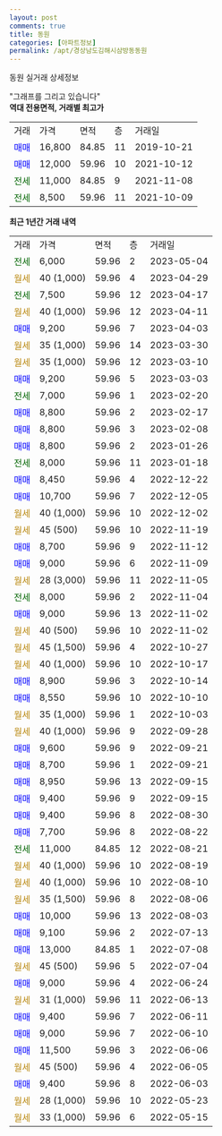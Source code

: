 ```yaml
---
layout: post
comments: true
title: 동원
categories: [아파트정보]
permalink: /apt/경상남도김해시삼방동동원
---
```


동원 실거래 상세정보

<script type="text/javascript">
  google.charts.load('current', {'packages':['line', 'corechart']});
  google.charts.setOnLoadCallback(drawChart);

  function drawChart() {
    var data = new google.visualization.DataTable();
    data.addColumn('date', '거래일');
    data.addColumn('number', "매매");
    data.addColumn('number', "전세");
    data.addColumn('number', "전매");

    data.addRows([[new Date(Date.parse("2023-05-04")), null, 6000, null], [new Date(Date.parse("2023-04-29")), null, null, null], [new Date(Date.parse("2023-04-17")), null, 7500, null], [new Date(Date.parse("2023-04-11")), null, null, null], [new Date(Date.parse("2023-04-03")), 9200, null, null], [new Date(Date.parse("2023-03-30")), null, null, null], [new Date(Date.parse("2023-03-10")), null, null, null], [new Date(Date.parse("2023-03-03")), 9200, null, null], [new Date(Date.parse("2023-02-20")), null, 7000, null], [new Date(Date.parse("2023-02-17")), 8800, null, null], [new Date(Date.parse("2023-02-08")), 8800, null, null], [new Date(Date.parse("2023-01-26")), 8800, null, null], [new Date(Date.parse("2023-01-18")), null, 8000, null], [new Date(Date.parse("2022-12-22")), 8450, null, null], [new Date(Date.parse("2022-12-05")), 10700, null, null], [new Date(Date.parse("2022-12-02")), null, null, null], [new Date(Date.parse("2022-11-19")), null, null, null], [new Date(Date.parse("2022-11-12")), 8700, null, null], [new Date(Date.parse("2022-11-09")), 9000, null, null], [new Date(Date.parse("2022-11-05")), null, null, null], [new Date(Date.parse("2022-11-04")), null, 8000, null], [new Date(Date.parse("2022-11-02")), 9000, null, null], [new Date(Date.parse("2022-11-02")), null, null, null], [new Date(Date.parse("2022-10-27")), null, null, null], [new Date(Date.parse("2022-10-17")), null, null, null], [new Date(Date.parse("2022-10-14")), 8900, null, null], [new Date(Date.parse("2022-10-10")), 8550, null, null], [new Date(Date.parse("2022-10-03")), null, null, null], [new Date(Date.parse("2022-09-28")), null, null, null], [new Date(Date.parse("2022-09-21")), 9600, null, null], [new Date(Date.parse("2022-09-21")), 8700, null, null], [new Date(Date.parse("2022-09-15")), 8950, null, null], [new Date(Date.parse("2022-09-15")), 9400, null, null], [new Date(Date.parse("2022-08-30")), 9400, null, null], [new Date(Date.parse("2022-08-22")), 7700, null, null], [new Date(Date.parse("2022-08-21")), null, 11000, null], [new Date(Date.parse("2022-08-19")), null, null, null], [new Date(Date.parse("2022-08-10")), null, null, null], [new Date(Date.parse("2022-08-06")), null, null, null], [new Date(Date.parse("2022-08-03")), 10000, null, null], [new Date(Date.parse("2022-07-13")), 9100, null, null], [new Date(Date.parse("2022-07-08")), 13000, null, null], [new Date(Date.parse("2022-07-04")), null, null, null], [new Date(Date.parse("2022-06-24")), 9000, null, null], [new Date(Date.parse("2022-06-13")), null, null, null], [new Date(Date.parse("2022-06-11")), 9400, null, null], [new Date(Date.parse("2022-06-10")), 9000, null, null], [new Date(Date.parse("2022-06-06")), 11500, null, null], [new Date(Date.parse("2022-06-05")), null, null, null], [new Date(Date.parse("2022-06-03")), 9400, null, null], [new Date(Date.parse("2022-05-23")), null, null, null], [new Date(Date.parse("2022-05-15")), null, null, null]]);

    var options = {
      hAxis: {
        format: 'yyyy/MM/dd'
      },    
      lineWidth: 0,
      pointsVisible: true,    
      title: '최근 1년간 유형별 실거래가 분포',
      legend: { position: 'bottom' }
    };

    var formatter = new google.visualization.NumberFormat({pattern:'###,###'} );
    formatter.format(data, 1);
    formatter.format(data, 2);
    
    setTimeout(function() {
        var chart = new google.visualization.LineChart(document.getElementById('columnchart_material'));
        chart.draw(data, (options));
        document.getElementById('loading').style.display = 'none';
    }, 200);
  }
</script>


<div id="loading" style="z-index:20; display: block; margin-left: 0px">"그래프를 그리고 있습니다"</div>
<div id="columnchart_material" style="width: 95%; margin-left: 0px; display: block"></div>
<!-- contents start -->
<b>역대 전용면적, 거래별 최고가</b>
<table class="sortable">
    <tr>
      <td>거래</td>
      <td>가격</td>
      <td>면적</td>
      <td>층</td>
      <td>거래일</td>
    </tr>
        <tr>
          <td><a style="color: blue">매매</a></td>
          <td>16,800</td>
          <td>84.85</td>
          <td>11</td>
          <td>2019-10-21</td>
        </tr>            <tr>
          <td><a style="color: blue">매매</a></td>
          <td>12,000</td>
          <td>59.96</td>
          <td>10</td>
          <td>2021-10-12</td>
        </tr>        
        <tr>
              <td><a style="color: darkgreen">전세</a></td>
              <td>11,000</td>
              <td>84.85</td>
              <td>9</td>
              <td>2021-11-08</td>
            </tr>            <tr>
              <td><a style="color: darkgreen">전세</a></td>
              <td>8,500</td>
              <td>59.96</td>
              <td>11</td>
              <td>2021-10-09</td>
            </tr>        
    
</table>

<b>최근 1년간 거래 내역</b>

<table class="sortable">
    <tr>
      <td>거래</td>
      <td>가격</td>
      <td>면적</td>
      <td>층</td>
      <td>거래일</td>
    </tr>
    <tr>
      <td><a style="color: darkgreen">전세</a></td>
      <td>6,000</td>
      <td>59.96</td>
      <td>2</td>
      <td>2023-05-04</td>
    </tr>          <tr>
      <td><a style="color: darkgoldenrod">월세</a></td>
      <td>40 (1,000)</td>
      <td>59.96</td>
      <td>4</td>
      <td>2023-04-29</td>
    </tr>          <tr>
      <td><a style="color: darkgreen">전세</a></td>
      <td>7,500</td>
      <td>59.96</td>
      <td>12</td>
      <td>2023-04-17</td>
    </tr>          <tr>
      <td><a style="color: darkgoldenrod">월세</a></td>
      <td>40 (1,000)</td>
      <td>59.96</td>
      <td>12</td>
      <td>2023-04-11</td>
    </tr>          <tr>
      <td><a style="color: blue">매매</a></td>
      <td>9,200</td>
      <td>59.96</td>
      <td>7</td>
      <td>2023-04-03</td>
    </tr>          <tr>
      <td><a style="color: darkgoldenrod">월세</a></td>
      <td>35 (1,000)</td>
      <td>59.96</td>
      <td>14</td>
      <td>2023-03-30</td>
    </tr>          <tr>
      <td><a style="color: darkgoldenrod">월세</a></td>
      <td>35 (1,000)</td>
      <td>59.96</td>
      <td>12</td>
      <td>2023-03-10</td>
    </tr>          <tr>
      <td><a style="color: blue">매매</a></td>
      <td>9,200</td>
      <td>59.96</td>
      <td>5</td>
      <td>2023-03-03</td>
    </tr>          <tr>
      <td><a style="color: darkgreen">전세</a></td>
      <td>7,000</td>
      <td>59.96</td>
      <td>1</td>
      <td>2023-02-20</td>
    </tr>          <tr>
      <td><a style="color: blue">매매</a></td>
      <td>8,800</td>
      <td>59.96</td>
      <td>2</td>
      <td>2023-02-17</td>
    </tr>          <tr>
      <td><a style="color: blue">매매</a></td>
      <td>8,800</td>
      <td>59.96</td>
      <td>3</td>
      <td>2023-02-08</td>
    </tr>          <tr>
      <td><a style="color: blue">매매</a></td>
      <td>8,800</td>
      <td>59.96</td>
      <td>2</td>
      <td>2023-01-26</td>
    </tr>          <tr>
      <td><a style="color: darkgreen">전세</a></td>
      <td>8,000</td>
      <td>59.96</td>
      <td>11</td>
      <td>2023-01-18</td>
    </tr>          <tr>
      <td><a style="color: blue">매매</a></td>
      <td>8,450</td>
      <td>59.96</td>
      <td>4</td>
      <td>2022-12-22</td>
    </tr>          <tr>
      <td><a style="color: blue">매매</a></td>
      <td>10,700</td>
      <td>59.96</td>
      <td>7</td>
      <td>2022-12-05</td>
    </tr>          <tr>
      <td><a style="color: darkgoldenrod">월세</a></td>
      <td>40 (1,000)</td>
      <td>59.96</td>
      <td>10</td>
      <td>2022-12-02</td>
    </tr>          <tr>
      <td><a style="color: darkgoldenrod">월세</a></td>
      <td>45 (500)</td>
      <td>59.96</td>
      <td>10</td>
      <td>2022-11-19</td>
    </tr>          <tr>
      <td><a style="color: blue">매매</a></td>
      <td>8,700</td>
      <td>59.96</td>
      <td>9</td>
      <td>2022-11-12</td>
    </tr>          <tr>
      <td><a style="color: blue">매매</a></td>
      <td>9,000</td>
      <td>59.96</td>
      <td>6</td>
      <td>2022-11-09</td>
    </tr>          <tr>
      <td><a style="color: darkgoldenrod">월세</a></td>
      <td>28 (3,000)</td>
      <td>59.96</td>
      <td>11</td>
      <td>2022-11-05</td>
    </tr>          <tr>
      <td><a style="color: darkgreen">전세</a></td>
      <td>8,000</td>
      <td>59.96</td>
      <td>2</td>
      <td>2022-11-04</td>
    </tr>          <tr>
      <td><a style="color: blue">매매</a></td>
      <td>9,000</td>
      <td>59.96</td>
      <td>13</td>
      <td>2022-11-02</td>
    </tr>          <tr>
      <td><a style="color: darkgoldenrod">월세</a></td>
      <td>40 (500)</td>
      <td>59.96</td>
      <td>10</td>
      <td>2022-11-02</td>
    </tr>          <tr>
      <td><a style="color: darkgoldenrod">월세</a></td>
      <td>45 (1,500)</td>
      <td>59.96</td>
      <td>4</td>
      <td>2022-10-27</td>
    </tr>          <tr>
      <td><a style="color: darkgoldenrod">월세</a></td>
      <td>40 (1,000)</td>
      <td>59.96</td>
      <td>10</td>
      <td>2022-10-17</td>
    </tr>          <tr>
      <td><a style="color: blue">매매</a></td>
      <td>8,900</td>
      <td>59.96</td>
      <td>3</td>
      <td>2022-10-14</td>
    </tr>          <tr>
      <td><a style="color: blue">매매</a></td>
      <td>8,550</td>
      <td>59.96</td>
      <td>10</td>
      <td>2022-10-10</td>
    </tr>          <tr>
      <td><a style="color: darkgoldenrod">월세</a></td>
      <td>35 (1,000)</td>
      <td>59.96</td>
      <td>1</td>
      <td>2022-10-03</td>
    </tr>          <tr>
      <td><a style="color: darkgoldenrod">월세</a></td>
      <td>40 (1,000)</td>
      <td>59.96</td>
      <td>9</td>
      <td>2022-09-28</td>
    </tr>          <tr>
      <td><a style="color: blue">매매</a></td>
      <td>9,600</td>
      <td>59.96</td>
      <td>9</td>
      <td>2022-09-21</td>
    </tr>          <tr>
      <td><a style="color: blue">매매</a></td>
      <td>8,700</td>
      <td>59.96</td>
      <td>1</td>
      <td>2022-09-21</td>
    </tr>          <tr>
      <td><a style="color: blue">매매</a></td>
      <td>8,950</td>
      <td>59.96</td>
      <td>13</td>
      <td>2022-09-15</td>
    </tr>          <tr>
      <td><a style="color: blue">매매</a></td>
      <td>9,400</td>
      <td>59.96</td>
      <td>9</td>
      <td>2022-09-15</td>
    </tr>          <tr>
      <td><a style="color: blue">매매</a></td>
      <td>9,400</td>
      <td>59.96</td>
      <td>8</td>
      <td>2022-08-30</td>
    </tr>          <tr>
      <td><a style="color: blue">매매</a></td>
      <td>7,700</td>
      <td>59.96</td>
      <td>8</td>
      <td>2022-08-22</td>
    </tr>          <tr>
      <td><a style="color: darkgreen">전세</a></td>
      <td>11,000</td>
      <td>84.85</td>
      <td>12</td>
      <td>2022-08-21</td>
    </tr>          <tr>
      <td><a style="color: darkgoldenrod">월세</a></td>
      <td>40 (1,000)</td>
      <td>59.96</td>
      <td>10</td>
      <td>2022-08-19</td>
    </tr>          <tr>
      <td><a style="color: darkgoldenrod">월세</a></td>
      <td>40 (1,000)</td>
      <td>59.96</td>
      <td>10</td>
      <td>2022-08-10</td>
    </tr>          <tr>
      <td><a style="color: darkgoldenrod">월세</a></td>
      <td>35 (1,500)</td>
      <td>59.96</td>
      <td>8</td>
      <td>2022-08-06</td>
    </tr>          <tr>
      <td><a style="color: blue">매매</a></td>
      <td>10,000</td>
      <td>59.96</td>
      <td>13</td>
      <td>2022-08-03</td>
    </tr>          <tr>
      <td><a style="color: blue">매매</a></td>
      <td>9,100</td>
      <td>59.96</td>
      <td>2</td>
      <td>2022-07-13</td>
    </tr>          <tr>
      <td><a style="color: blue">매매</a></td>
      <td>13,000</td>
      <td>84.85</td>
      <td>1</td>
      <td>2022-07-08</td>
    </tr>          <tr>
      <td><a style="color: darkgoldenrod">월세</a></td>
      <td>45 (500)</td>
      <td>59.96</td>
      <td>5</td>
      <td>2022-07-04</td>
    </tr>          <tr>
      <td><a style="color: blue">매매</a></td>
      <td>9,000</td>
      <td>59.96</td>
      <td>4</td>
      <td>2022-06-24</td>
    </tr>          <tr>
      <td><a style="color: darkgoldenrod">월세</a></td>
      <td>31 (1,000)</td>
      <td>59.96</td>
      <td>11</td>
      <td>2022-06-13</td>
    </tr>          <tr>
      <td><a style="color: blue">매매</a></td>
      <td>9,400</td>
      <td>59.96</td>
      <td>7</td>
      <td>2022-06-11</td>
    </tr>          <tr>
      <td><a style="color: blue">매매</a></td>
      <td>9,000</td>
      <td>59.96</td>
      <td>7</td>
      <td>2022-06-10</td>
    </tr>          <tr>
      <td><a style="color: blue">매매</a></td>
      <td>11,500</td>
      <td>59.96</td>
      <td>3</td>
      <td>2022-06-06</td>
    </tr>          <tr>
      <td><a style="color: darkgoldenrod">월세</a></td>
      <td>45 (500)</td>
      <td>59.96</td>
      <td>4</td>
      <td>2022-06-05</td>
    </tr>          <tr>
      <td><a style="color: blue">매매</a></td>
      <td>9,400</td>
      <td>59.96</td>
      <td>8</td>
      <td>2022-06-03</td>
    </tr>          <tr>
      <td><a style="color: darkgoldenrod">월세</a></td>
      <td>28 (1,000)</td>
      <td>59.96</td>
      <td>10</td>
      <td>2022-05-23</td>
    </tr>          <tr>
      <td><a style="color: darkgoldenrod">월세</a></td>
      <td>33 (1,000)</td>
      <td>59.96</td>
      <td>6</td>
      <td>2022-05-15</td>
    </tr>      </table>
<!-- contents end -->    

